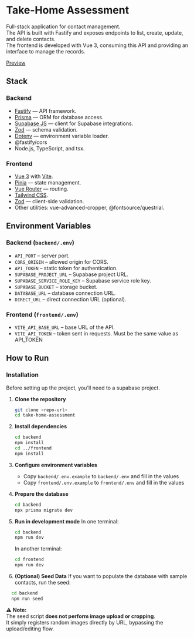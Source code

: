 # Take-Home Assessment

Full-stack application for contact management.  
The API is built with Fastify and exposes endpoints to list, create, update, and delete contacts.  
The frontend is developed with Vue 3, consuming this API and providing an interface to manage the records.

[Preview](https://youtu.be/fu4JJydWcfQ)

## Stack

### Backend
- [Fastify](https://fastify.dev) — API framework.  
- [Prisma](https://www.prisma.io/) — ORM for database access.  
- [Supabase JS](https://supabase.com/docs/reference/javascript) — client for Supabase integrations.  
- [Zod](https://zod.dev) — schema validation.  
- [Dotenv](https://github.com/motdotla/dotenv) — environment variable loader.  
- @fastify/cors  
- Node.js, TypeScript, and tsx.  

### Frontend
- [Vue 3](https://vuejs.org/) with [Vite](https://vitejs.dev).  
- [Pinia](https://pinia.vuejs.org/) — state management.  
- [Vue Router](https://router.vuejs.org/) — routing.  
- [Tailwind CSS](https://tailwindcss.com/).  
- [Zod](https://zod.dev) — client-side validation.  
- Other utilities: vue-advanced-cropper, @fontsource/questrial.  

## Environment Variables

### Backend (`backend/.env`)
- `API_PORT` – server port.  
- `CORS_ORIGIN` – allowed origin for CORS.  
- `API_TOKEN` – static token for authentication.  
- `SUPABASE_PROJECT_URL` – Supabase project URL.  
- `SUPABASE_SERVICE_ROLE_KEY` – Supabase service role key.  
- `SUPABASE_BUCKET` – storage bucket.  
- `DATABASE_URL` – database connection URL.  
- `DIRECT_URL` – direct connection URL (optional).  

### Frontend (`frontend/.env`)
- `VITE_API_BASE_URL` – base URL of the API.  
- `VITE_API_TOKEN` – token sent in requests. Must be the same value as API_TOKEN 

## How to Run

### Installation

Before setting up the project, you'll need to a supabase project.

1. **Clone the repository**
   ```bash
   git clone <repo-url>
   cd take-home-assessment
   ```

2. **Install dependencies**
   ```bash
   cd backend
   npm install
   cd ../frontend
   npm install
   ```

3. **Configure environment variables**
   - Copy `backend/.env.example` to `backend/.env` and fill in the values
   - Copy `frontend/.env.example` to `frontend/.env` and fill in the values

4. **Prepare the database**
   ```bash
   cd backend
   npx prisma migrate dev
   ```

5. **Run in development mode**
   In one terminal:
   ```bash
   cd backend
   npm run dev
   ```

   In another terminal:
   ```bash
   cd frontend
   npm run dev
   ```

6. **(Optional) Seed Data**
  If you want to populate the database with sample contacts, run the seed:
  ```bash
    cd backend
    npm run seed
  ```

⚠️ **Note:**  
The seed script **does not perform image upload or cropping**.  
It simply registers random images directly by URL, bypassing the upload/editing flow.
